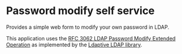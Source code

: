 # Password modify self service

Provides a simple web form to modify your own password in LDAP. 

This application uses the [RFC 3062 LDAP Password Modify Extended Operation](https://www.ietf.org/rfc/rfc3062.txt)
as implemented by the [Ldaptive LDAP library](http://www.ldaptive.org).
